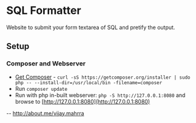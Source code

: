 # SQL Formatter

Website to submit your form textarea of SQL and pretify the output.

## Setup

### Composer and Webserver

- [Get Composer](https://getcomposer.org/) - `curl -sS https://getcomposer.org/installer | sudo php -- --install-dir=/usr/local/bin -filename=composer`
- Run `composer update`
- Run with php in-built webserver: `php -S http://127.0.0.1:8080` and browse to [http://127.0.0.1:8080](http://127.0.0.1:8080)

--
http://about.me/vijay.mahrra
